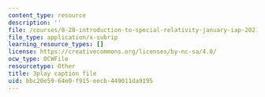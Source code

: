 ```yaml
---
content_type: resource
description: ''
file: /courses/8-20-introduction-to-special-relativity-january-iap-2021/bbc20e5964e0f915eecb449011da9195_6fFfT7LhtPw.srt
file_type: application/x-subrip
learning_resource_types: []
license: https://creativecommons.org/licenses/by-nc-sa/4.0/
ocw_type: OCWFile
resourcetype: Other
title: 3play caption file
uid: bbc20e59-64e0-f915-eecb-449011da9195
---
```

